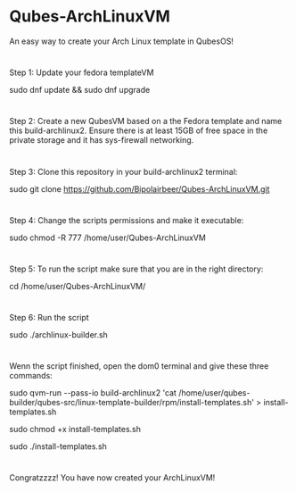 # Qubes-ArchLinuxVM
An easy way to create your Arch Linux template in QubesOS!
#
#
Step 1:
Update your fedora templateVM

  sudo dnf update && sudo dnf upgrade
#
#
Step 2:
Create a new QubesVM based on a the Fedora template and name this build-archlinux2. Ensure there is at least 15GB of free space in the private storage and it has sys-firewall networking.
#
#
Step 3:
Clone this repository in your build-archlinux2 terminal:

  sudo git clone https://github.com/Bipolairbeer/Qubes-ArchLinuxVM.git
#
#
Step 4:
Change the scripts permissions and make it executable:

  sudo chmod -R 777 /home/user/Qubes-ArchLinuxVM
#
#
Step 5:
To run the script make sure that you are in the right directory:
  
  cd /home/user/Qubes-ArchLinuxVM/
#
#
Step 6:
Run the script

  sudo ./archlinux-builder.sh
#
#
Wenn the script finished, open the dom0 terminal and give these three commands:

  sudo qvm-run --pass-io build-archlinux2 'cat /home/user/qubes-builder/qubes-src/linux-template-builder/rpm/install-templates.sh' > install-templates.sh
  
  sudo chmod +x install-templates.sh
  
  sudo ./install-templates.sh
#
#
Congratzzzz! You have now created your ArchLinuxVM!
